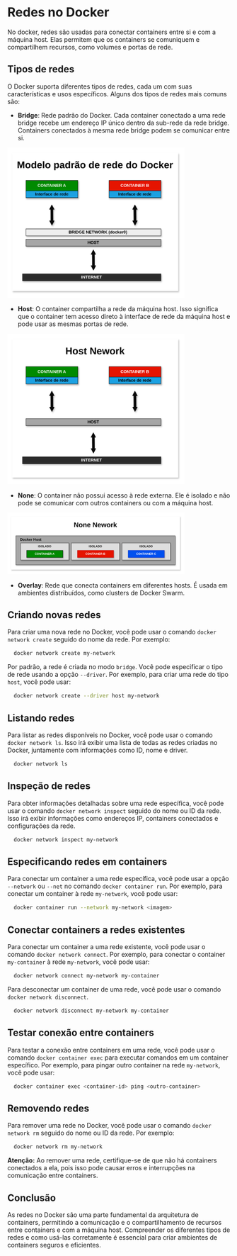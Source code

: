 # Redes no Docker

No docker, redes são usadas para conectar containers entre si e com a máquina host. Elas permitem que os containers se comuniquem e compartilhem recursos, como volumes e portas de rede.

## Tipos de redes

O Docker suporta diferentes tipos de redes, cada um com suas características e usos específicos. Alguns dos tipos de redes mais comuns são:

- **Bridge**: Rede padrão do Docker. Cada container conectado a uma rede bridge recebe um endereço IP único dentro da sub-rede da rede bridge. Containers conectados à mesma rede bridge podem se comunicar entre si.

<img src="./resources/bridge-network.png" alt="Bridge" width="400"/>

- **Host**: O container compartilha a rede da máquina host. Isso significa que o container tem acesso direto à interface de rede da máquina host e pode usar as mesmas portas de rede.

<img src="./resources/host-network.png" alt="Host" width="400"/>

- **None**: O container não possui acesso à rede externa. Ele é isolado e não pode se comunicar com outros containers ou com a máquina host.

<img src="./resources/none-network.png" alt="None" width="400"/>

- **Overlay**: Rede que conecta containers em diferentes hosts. É usada em ambientes distribuídos, como clusters de Docker Swarm.

## Criando novas redes

Para criar uma nova rede no Docker, você pode usar o comando `docker network create` seguido do nome da rede. Por exemplo:

```bash
  docker network create my-network
```

Por padrão, a rede é criada no modo `bridge`. Você pode especificar o tipo de rede usando a opção `--driver`. Por exemplo, para criar uma rede do tipo `host`, você pode usar:

```bash
  docker network create --driver host my-network
```

## Listando redes

Para listar as redes disponíveis no Docker, você pode usar o comando `docker network ls`. Isso irá exibir uma lista de todas as redes criadas no Docker, juntamente com informações como ID, nome e driver.

```bash
  docker network ls
```

## Inspeção de redes

Para obter informações detalhadas sobre uma rede específica, você pode usar o comando `docker network inspect` seguido do nome ou ID da rede. Isso irá exibir informações como endereços IP, containers conectados e configurações da rede.

```bash
  docker network inspect my-network
```

## Especificando redes em containers

Para conectar um container a uma rede específica, você pode usar a opção `--network` ou `--net` no comando `docker container run`. Por exemplo, para conectar um container à rede `my-network`, você pode usar:


```bash
  docker container run --network my-network <imagem>
```

## Conectar containers a redes existentes

Para conectar um container a uma rede existente, você pode usar o comando `docker network connect`. Por exemplo, para conectar o container `my-container` à rede `my-network`, você pode usar:

```bash
  docker network connect my-network my-container
```

Para desconectar um container de uma rede, você pode usar o comando `docker network disconnect`.
```bash
  docker network disconnect my-network my-container
```

## Testar conexão entre containers

Para testar a conexão entre containers em uma rede, você pode usar o comando `docker container exec` para executar comandos em um container específico. Por exemplo, para pingar outro container na rede `my-network`, você pode usar:

```bash
  docker container exec <container-id> ping <outro-container>
```

## Removendo redes

Para remover uma rede no Docker, você pode usar o comando `docker network rm` seguido do nome ou ID da rede. Por exemplo:

```bash
  docker network rm my-network
```

**Atenção:** Ao remover uma rede, certifique-se de que não há containers conectados a ela, pois isso pode causar erros e interrupções na comunicação entre containers.

## Conclusão

As redes no Docker são uma parte fundamental da arquitetura de containers, permitindo a comunicação e o compartilhamento de recursos entre containers e com a máquina host. Compreender os diferentes tipos de redes e como usá-las corretamente é essencial para criar ambientes de containers seguros e eficientes.
